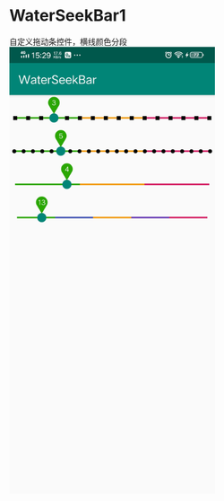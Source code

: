 # WaterSeekBar1
自定义拖动条控件，横线颜色分段</br>
<img src="https://github.com/ma-xin/WaterSeekBar1/blob/master/image/Screenshot_20191224_152931.jpg" width="367" />
